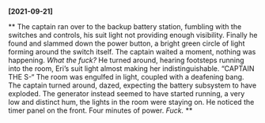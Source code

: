 **[2021-09-21]**

**
The captain ran over to the backup battery station, fumbling with the switches and controls, his suit light not providing enough visibility. Finally he found and slammed down the power button, a bright green circle of light forming around the switch itself. The captain waited a moment, nothing was happening. *What the fuck?* He turned around, hearing footsteps running into the room, Eri’s suit light almost making her indistinguishable. 
“CAPTAIN THE S-“
The room was engulfed in light, coupled with a deafening bang. The captain turned around, dazed, expecting the battery subsystem to have exploded. The generator instead seemed to have started running, a very low and distinct hum, the lights in the room were staying on. He noticed the timer panel on the front. Four minutes of power. *Fuck.* 
**